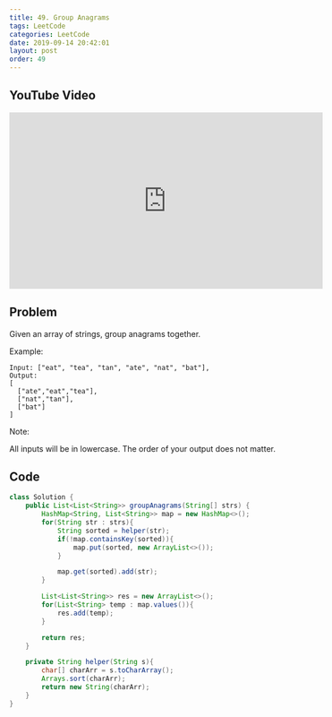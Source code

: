 ```yaml
---
title: 49. Group Anagrams
tags: LeetCode
categories: LeetCode
date: 2019-09-14 20:42:01
layout: post
order: 49
---
```


## YouTube Video

<iframe width="560" height="315" src="https://www.youtube.com/embed/r05M73e30gA" frameborder="0" allow="accelerometer; autoplay; encrypted-media; gyroscope; picture-in-picture" allowfullscreen></iframe>

## Problem

Given an array of strings, group anagrams together.

Example:

```
Input: ["eat", "tea", "tan", "ate", "nat", "bat"],
Output:
[
  ["ate","eat","tea"],
  ["nat","tan"],
  ["bat"]
]
```

Note:

All inputs will be in lowercase.
The order of your output does not matter.

## Code

```java
class Solution {
    public List<List<String>> groupAnagrams(String[] strs) {
        HashMap<String, List<String>> map = new HashMap<>();
        for(String str : strs){
            String sorted = helper(str);
            if(!map.containsKey(sorted)){
                map.put(sorted, new ArrayList<>());
            }

            map.get(sorted).add(str);
        }

        List<List<String>> res = new ArrayList<>();
        for(List<String> temp : map.values()){
            res.add(temp);
        }

        return res;
    }

    private String helper(String s){
        char[] charArr = s.toCharArray();
        Arrays.sort(charArr);
        return new String(charArr);
    }
}
```
